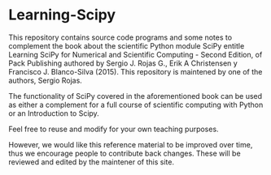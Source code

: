 # Learning-Scipy
This repository contains source code programs and some notes to complement the book about the scientific Python module SciPy entitle Learning SciPy for Numerical and Scientific Computing - Second Edition, of Pack Publishing authored by Sergio J. Rojas G., Erik A Christensen y Francisco J. Blanco-Silva (2015). This repository is maintened by one of the authors, Sergio Rojas.

The functionality of SciPy covered in the
aforementioned book can be used as either a complement
for a full course of scientific computing with Python or an
Introduction to Scipy.

Feel free to reuse and modify for your own teaching purposes.

However, we would like this reference material to be improved over time,
thus we encourage people to contribute back changes. These will be
reviewed and edited by the maintener of this site.

